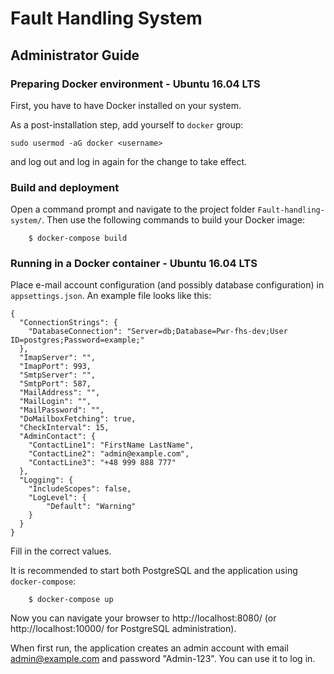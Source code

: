 # Fault Handling System

## Administrator Guide

### Preparing Docker environment - Ubuntu 16.04 LTS

First, you have to have Docker installed on your system.

As a post-installation step, add yourself to `docker` group:

`sudo usermod -aG docker <username>`

and log out and log in again for the change to take effect.

### Build and deployment

Open a command prompt and navigate to the project folder
`Fault-handling-system/`. Then use the following commands to build
your Docker image:
```
    $ docker-compose build
```

### Running in a Docker container - Ubuntu 16.04 LTS

Place e-mail account configuration (and possibly database configuration) in
`appsettings.json`. An example file looks like this:

    {
      "ConnectionStrings": {
        "DatabaseConnection": "Server=db;Database=Pwr-fhs-dev;User ID=postgres;Password=example;"
      },
      "ImapServer": "",
      "ImapPort": 993,
      "SmtpServer": "",
      "SmtpPort": 587,
      "MailAddress": "",
      "MailLogin": "",
      "MailPassword": "",
      "DoMailboxFetching": true,
      "CheckInterval": 15,
	  "AdminContact": {
		"ContactLine1": "FirstName LastName",
		"ContactLine2": "admin@example.com",
		"ContactLine3": "+48 999 888 777" 
	  },
	  "Logging": {
		"IncludeScopes": false,
		"LogLevel": {
			"Default": "Warning"
		}
	  }
    }

Fill in the correct values.

It is recommended to start both PostgreSQL
and the application using `docker-compose`:
```
    $ docker-compose up
```

Now you can navigate your browser to http://localhost:8080/
(or http://localhost:10000/ for PostgreSQL administration).

When first run, the application creates an admin account
with email admin@example.com and password "Admin-123".
You can use it to log in.
